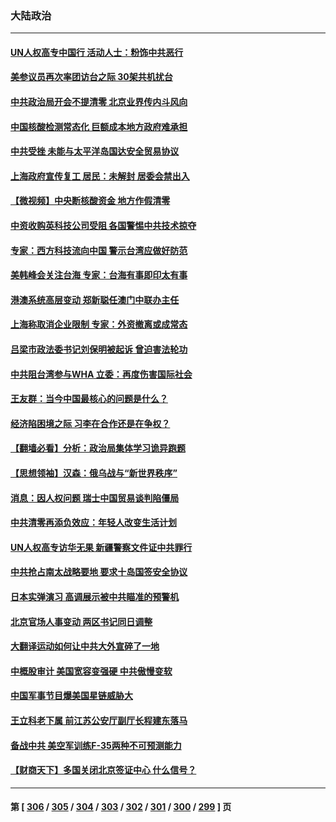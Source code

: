 ### 大陆政治
---
#### [UN人权高专中国行 活动人士：粉饰中共恶行](../../pages/ncid277/n13748834.md) 
#### [美参议员再次率团访台之际 30架共机扰台](../../pages/ncid277/n13748744.md) 
#### [中共政治局开会不提清零 北京业界传内斗风向](../../pages/ncid277/n13748672.md) 
#### [中国核酸检测常态化 巨额成本地方政府难承担](../../pages/ncid277/n13748745.md) 
#### [中共受挫 未能与太平洋岛国达安全贸易协议](../../pages/ncid277/n13748631.md) 
#### [上海政府宣传复工 居民：未解封 居委会禁出入](../../pages/ncid277/n13748713.md) 
#### [【微视频】中央断核酸资金 地方作假清零](../../pages/ncid277/n13748693.md) 
#### [中资收购英科技公司受阻 各国警惕中共技术掠夺](../../pages/ncid277/n13748635.md) 
#### [专家：西方科技流向中国 警示台湾应做好防范](../../pages/ncid277/n13748557.md) 
#### [美韩峰会关注台海 专家：台海有事即印太有事](../../pages/ncid277/n13748506.md) 
#### [港澳系统高层变动 郑新聪任澳门中联办主任](../../pages/ncid277/n13748487.md) 
#### [上海称取消企业限制 专家：外资撤离或成常态](../../pages/ncid277/n13748403.md) 
#### [吕梁市政法委书记刘保明被起诉 曾迫害法轮功](../../pages/ncid277/n13748453.md) 
#### [中共阻台湾参与WHA 立委：再度伤害国际社会](../../pages/ncid277/n13748357.md) 
#### [王友群：当今中国最核心的问题是什么？](../../pages/ncid277/n13747599.md) 
#### [经济陷困境之际 习李在合作还是在争权？](../../pages/ncid277/n13747580.md) 
#### [【翻墙必看】分析：政治局集体学习诡异跑题](../../pages/ncid277/n13748281.md) 
#### [【思想领袖】汉森：俄乌战与“新世界秩序”](../../pages/ncid277/n13710805.md) 
#### [消息：因人权问题 瑞士中国贸易谈判陷僵局](../../pages/ncid277/n13748201.md) 
#### [中共清零再添负效应：年轻人改变生活计划](../../pages/ncid277/n13748102.md) 
#### [UN人权高专访华无果 新疆警察文件证中共罪行](../../pages/ncid277/n13748112.md) 
#### [中共抢占南太战略要地 要求十岛国签安全协议](../../pages/ncid277/n13748106.md) 
#### [日本实弹演习 高调展示被中共瞄准的预警机](../../pages/ncid277/n13748020.md) 
#### [北京官场人事变动 两区书记同日调整](../../pages/ncid277/n13747720.md) 
#### [大翻译运动如何让中共大外宣碎了一地](../../pages/ncid277/n13743979.md) 
#### [中概股审计 美国宽容变强硬 中共傲慢变软](../../pages/ncid277/n13747819.md) 
#### [中国军事节目爆美国星链威胁大](../../pages/ncid277/n13747800.md) 
#### [王立科老下属 前江苏公安厅副厅长程建东落马](../../pages/ncid277/n13747719.md) 
#### [备战中共 美空军训练F-35两种不可预测能力](../../pages/ncid277/n13743980.md) 
#### [【财商天下】多国关闭北京签证中心 什么信号？](../../pages/ncid277/n13747687.md) 

---
#### 第 [ [306](./306.md) / [305](./305.md) / [304](./304.md) / [303](./303.md) / [302](./302.md) / [301](./301.md) / [300](./300.md) / [299](./299.md) ] 页

